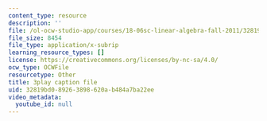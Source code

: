 ```yaml
---
content_type: resource
description: ''
file: /ol-ocw-studio-app/courses/18-06sc-linear-algebra-fall-2011/32819bd089263898620ab484a7ba22ee_fjsPjh0B2tU.srt
file_size: 8454
file_type: application/x-subrip
learning_resource_types: []
license: https://creativecommons.org/licenses/by-nc-sa/4.0/
ocw_type: OCWFile
resourcetype: Other
title: 3play caption file
uid: 32819bd0-8926-3898-620a-b484a7ba22ee
video_metadata:
  youtube_id: null
---
```

